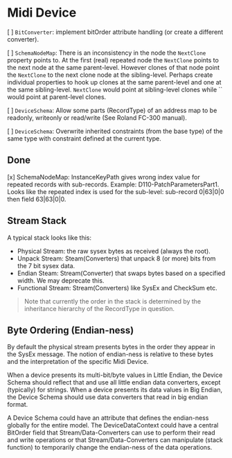 # Midi Device

[ ] `BitConverter`: implement bitOrder attribute handling (or create a different converter).

[ ] `SchemaNodeMap`: There is an inconsistency in the node the `NextClone` property points to. At the first (real) repeated node the `NextClone` points to the next node at the same parent-level. However clones of that node point the `NextClone` to the next clone node at the sibling-level. Perhaps create individual properties to hook up clones at the same parent-level and one at the same sibling-level. `NextClone` would point at sibling-level clones while `` would point at parent-level clones.

[ ] `DeviceSchema`: Allow some parts (RecordType) of an address map to be readonly, writeonly or read/write (See Roland FC-300 manual).

[ ] `DeviceSchema`: Overwrite inherited constraints (from the base type) of the same type with constraint defined at the current type.


## Done

[x] SchemaNodeMap: InstanceKeyPath gives wrong index value for repeated records with sub-records. Example: D110-PatchParametersPart1. Looks like the repeated index is used for the sub-level: sub-record 0|63|0|0 then field 63|63|0|0.


## Stream Stack

A typical stack looks like this:

- Physical Stream: the raw sysex bytes as received (always the root).
- Unpack Stream: Steam(Converters) that unpack 8 (or more) bits from the 7 bit sysex data.
- Endian Steam: Stream(Converter) that swaps bytes based on a specified width. We may deprecate this.
- Functional Stream: Stream(Converters) like SysEx and CheckSum etc.

> Note that currently the order in the stack is determined by the inheritance hierarchy of the RecordType in question.

## Byte Ordering (Endian-ness)

By default the physical stream presents bytes in the order they appear in the SysEx message.
The notion of endian-ness is relative to these bytes and the interpretation of the specific Midi Device. 

When a device presents its multi-bit/byte values in Little Endian, the Device Schema should reflect that and use all little endian data converters, except (typically) for strings.
When a device presents its data values in Big Endian, the Device Schema should use data converters that read in big endian format.

A Device Schema could have an attribute that defines the endian-ness globally for the entire model. The DeviceDataContext could have a central BitOrder field that Stream/Data-Converters can use to perform their read and write operations or that Stream/Data-Converters can manipulate (stack function) to temporarily change the endian-ness of the data operations.
